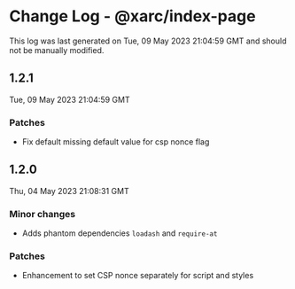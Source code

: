 # Change Log - @xarc/index-page

This log was last generated on Tue, 09 May 2023 21:04:59 GMT and should not be manually modified.

## 1.2.1
Tue, 09 May 2023 21:04:59 GMT

### Patches

- Fix default missing default value for csp nonce flag

## 1.2.0
Thu, 04 May 2023 21:08:31 GMT

### Minor changes

- Adds phantom dependencies `loadash` and `require-at`

### Patches

- Enhancement to set CSP nonce separately for script and styles

